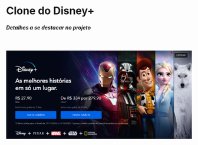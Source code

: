 # Clone do Disney+
 
<h5>Detalhes a se destacar no projeto</h5>

<ul>
     
</ul>

<img src="Print.png" alt="Disney+">
 
